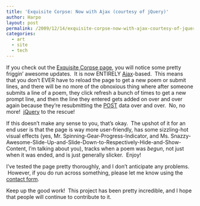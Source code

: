 ```yaml
---
title: 'Exquisite Corpse: Now with Ajax (courtesy of jQuery)'
author: Harpo
layout: post
permalink: /2009/12/14/exquisite-corpse-now-with-ajax-courtesy-of-jquery/
categories:
  - art
  - site
  - tech
---
```

If you check out the [Exquisite Corpse page][1], you will notice some pretty friggin&#8217; awesome updates.  It is now ENTIRELY <a href="http://en.wikipedia.org/wiki/Ajax_(programming)" target="_blank">Ajax</a>-based.  This means that you don&#8217;t EVER have to reload the page to get a new poem or submit lines, and there will be no more of the obnoxious thing where after someone submits a line of a poem, they click refresh a bunch of times to get a new prompt line, and then the line they entered gets added on over and over again because they&#8217;re resubmitting the <a href="http://en.wikipedia.org/wiki/POST_(HTTP)" target="_blank">POST</a> data over and over.  No, no more!  <a href="http://jquery.com" target="_blank">jQuery</a> to the rescue!

If this doesn&#8217;t make any sense to you, that&#8217;s okay.  The upshot of it for an end user is that the page is way more user-friendly, has some sizzling-hot visual effects (yes, Mr. Spinning-Gear-Progress-Indicator, and Ms. Snazzy-Awesome-Slide-Up-and-Slide-Down-to-Respectively-Hide-and-Show-Content, I&#8217;m talking about you), tracks when a poem was *begun*, not just when it was ended, and is just generally slicker.  Enjoy!

I&#8217;ve tested the page pretty thoroughly, and I don&#8217;t anticipate any problems.  However, if you do run across something, please let me know using the <a href="http://harpojaeger.github.io/contact/" target="_blank">contact form</a>.

Keep up the good work!  This project has been pretty incredible, and I hope that people will continue to contribute to it.

 [1]: http://harpojaeger.github.io/projects/exquisite-corpse